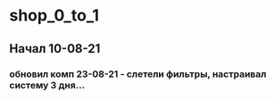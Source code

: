 # shop_0_to_1
## Начал 10-08-21 
### обновил комп 23-08-21  - слетели фильтры, настраивал систему 3 дня...

